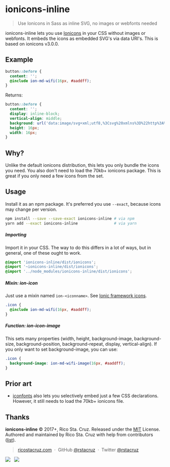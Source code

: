 # ionicons-inline

> Use Ionicons in Sass as inline SVG, no images or webfonts needed

ionicons-inline lets you use [Ionicons] in your CSS without images or webfonts. It embeds the icons as embedded SVG's via data URI's. This is based on ionicons v3.0.0.

[Ionicons]: https://ionicframework.com/docs/ionicons/

## Example

```scss
button::before {
  content: '';
  @include ion-md-wifi(16px, #aaddff);
}
```

Returns:

```scss
button::before {
  content: '';
  display: inline-block;
  vertical-align: middle;
  background: url('data:image/svg+xml;utf8,%3Csvg%20xmlns%3D%22http%3A%2F%2Fwww.w3.org%2F2000%2Fsvg%22%20viewBox%3D%220%200%20512%20512%22%3E%3Cpath%20d%3D%22M256%2048C141.1%2048%2048%20141.1%2048%20256s93.1%20208%20208%20208%20208-93.1%20208-208S370.9%2048%20256%2048zm0%20398.7c-105.1%200-190.7-85.5-190.7-190.7S150.9%2065.3%20256%2065.3%20446.7%20150.9%20446.7%20256%20361.1%20446.7%20256%20446.7z%22%2F%3E%3Cpath%20d%3D%22M264%20128h-16v120H128v16h120v120h16V264h120v-16H264z%22%2F%3E%3Cstyle%3Epath%7Bfill%3A#aaddff%3B%7D%3C%2Fstyle%3E%3C%2Fsvg%3E') center center / 16px 16px no-repeat;
  height: 16px;
  width: 16px;
}
```

## Why?

Unlike the default ionicons distribution, this lets you only bundle the icons you need. You also don't need to load the 70kb+ ionicons package. This is great if you only need a few icons from the set.

## Usage

Install it as an npm package. It's preferred you use `--exact`, because icons may change per version.

```sh
npm install --save --save-exact ionicons-inline # via npm
yarn add --exact ionicons-inline                # via yarn
```

##### Importing

Import it in your CSS. The way to do this differs in a lot of ways, but in general, one of these ought to work.

```scss
@import 'ionicons-inline/dist/ionicons';
@import '~ionicons-inline/dist/ionicons';
@import '../node_modules/ionicons-inline/dist/ionicons';
```

##### Mixin: ion-icon

Just use a mixin named `ion-<iconname>`. See [Ionic framework icons](https://ionicframework.com/docs/ionicons/).

```scss
.icon {
  @include ion-md-wifi(16px, #aaddff);
}
```

##### Function: ion-icon-image

This sets many properties (width, height, background-image, background-size, background-position, background-repeat, display, vertical-align). If you only want to set background-image, you can use:

```scss
.icon {
  background-image: ion-md-wifi-image(16px, #aaddff);
}
```

## Prior art

- [iconfonts](https://github.com/rstacruz/iconfonts) also lets you selectively embed just a few CSS declarations. However, it still needs to load the 70kb+ ionicons file.

## Thanks

**ionicons-inline** © 2017+, Rico Sta. Cruz. Released under the [MIT] License.<br>
Authored and maintained by Rico Sta. Cruz with help from contributors ([list][contributors]).

> [ricostacruz.com](http://ricostacruz.com) &nbsp;&middot;&nbsp;
> GitHub [@rstacruz](https://github.com/rstacruz) &nbsp;&middot;&nbsp;
> Twitter [@rstacruz](https://twitter.com/rstacruz)

[![](https://img.shields.io/github/followers/rstacruz.svg?style=social&label=@rstacruz)](https://github.com/rstacruz) &nbsp;
[![](https://img.shields.io/twitter/follow/rstacruz.svg?style=social&label=@rstacruz)](https://twitter.com/rstacruz)

[MIT]: http://mit-license.org/
[contributors]: http://github.com/rstacruz/ionicons-inline/contributors
